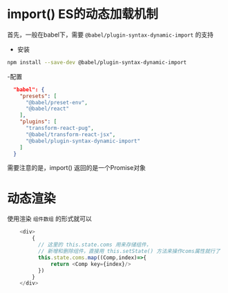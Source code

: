 # import() ES的动态加载机制
首先，一般在babel下，需要 ```@babel/plugin-syntax-dynamic-import``` 的支持
- 安装

``` bash
npm install --save-dev @babel/plugin-syntax-dynamic-import
```
-配置
``` json
  "babel": {
    "presets": [
      "@babel/preset-env",
      "@babel/react"
    ],
    "plugins": [
      "transform-react-pug",
      "@babel/transform-react-jsx",
      "@babel/plugin-syntax-dynamic-import"
    ]
  }
```

需要注意的是，import() 返回的是一个Promise对象

# 动态渲染

使用渲染 ```组件数组``` 的形式就可以

```js
    <div>
        {
          // 这里的 this.state.coms 用来存储组件，
          // 新增和删除组件，直接用 this.setState() 方法来操作coms属性就行了
          this.state.coms.map((Comp,index)=>{
              return <Comp key={index}/>
          })
        }
    </div>
```